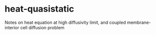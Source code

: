 # heat-quasistatic
Notes on heat equation at high diffusivity limit, and coupled membrane-interior cell diffusion problem
